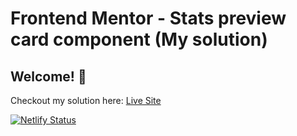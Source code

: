 # Frontend Mentor - Stats preview card component (My solution)

## Welcome! 👋

Checkout my solution here: [Live Site](https://jolly-agnesi-2fc658.netlify.app)  

[![Netlify Status](https://api.netlify.com/api/v1/badges/216629cf-f5ed-452c-81e7-52165d7e9ba4/deploy-status)](https://app.netlify.com/sites/jolly-agnesi-2fc658/deploys)